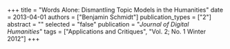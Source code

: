 +++
title = "Words Alone: Dismantling Topic Models in the Humanities"
date = 2013-04-01
authors = ["Benjamin Schmidt"]
publication_types = ["2"]
abstract = ""
selected = "false"
publication = "*Journal of Digital Humanities*"
tags = ["Applications and Critiques", "Vol. 2; No. 1 Winter 2012"]
+++

